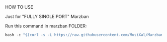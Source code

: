 HOW TO USE

Just for "FULLY SINGLE PORT" Marzban

Run this command in marzban FOLDER:
```python
bash -c "$(curl -s -L https://raw.githubusercontent.com/MusiXal/Marzban-Tools/main/block-iranian-site/block_iranian_sites.sh)" @ install
